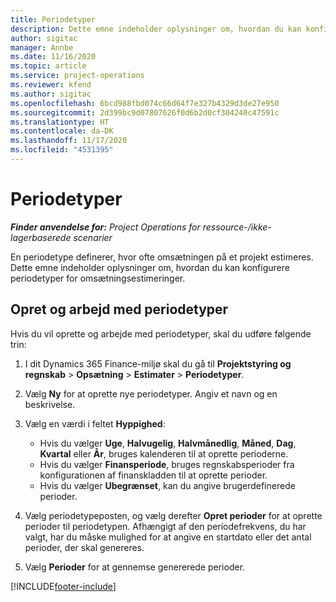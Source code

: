 ```yaml
---
title: Periodetyper
description: Dette emne indeholder oplysninger om, hvordan du kan konfigurere periodetyper for omsætningsestimeringer.
author: sigitac
manager: Annbe
ms.date: 11/16/2020
ms.topic: article
ms.service: project-operations
ms.reviewer: kfend
ms.author: sigitac
ms.openlocfilehash: 6bcd988fbd074c66d64f7e327b4329d3de27e950
ms.sourcegitcommit: 2d399bc9d07807626f0d6b2d0cf304240c47591c
ms.translationtype: HT
ms.contentlocale: da-DK
ms.lasthandoff: 11/17/2020
ms.locfileid: "4531395"
---
```

# <a name="period-types"></a>Periodetyper

_**Finder anvendelse for:** Project Operations for ressource-/ikke-lagerbaserede scenarier_

En periodetype definerer, hvor ofte omsætningen på et projekt estimeres. Dette emne indeholder oplysninger om, hvordan du kan konfigurere periodetyper for omsætningsestimeringer. 

## <a name="create-and-work-with-period-types"></a>Opret og arbejd med periodetyper
Hvis du vil oprette og arbejde med periodetyper, skal du udføre følgende trin:

1. I dit Dynamics 365 Finance-miljø skal du gå til **Projektstyring og regnskab** > **Opsætning** > **Estimater** > **Periodetyper**.
2. Vælg **Ny** for at oprette nye periodetyper. Angiv et navn og en beskrivelse.
3. Vælg en værdi i feltet **Hyppighed**:

    - Hvis du vælger **Uge**, **Halvugelig**, **Halvmånedlig**, **Måned**, **Dag**, **Kvartal** eller **År**, bruges kalenderen til at oprette perioderne. 
    - Hvis du vælger **Finansperiode**, bruges regnskabsperioder fra konfigurationen af finanskladden til at oprette perioder.
    - Hvis du vælger **Ubegrænset**, kan du angive brugerdefinerede perioder.
4. Vælg periodetypeposten, og vælg derefter **Opret perioder** for at oprette perioder til periodetypen. Afhængigt af den periodefrekvens, du har valgt, har du måske mulighed for at angive en startdato eller det antal perioder, der skal genereres.
5. Vælg **Perioder** for at gennemse genererede perioder.



[!INCLUDE[footer-include](../includes/footer-banner.md)]
